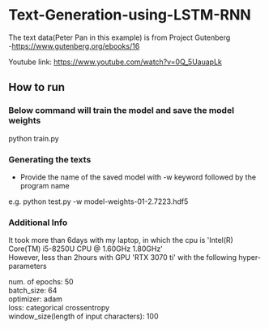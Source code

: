 # Text-Generation-using-LSTM-RNN
The text data(Peter Pan in this example) is from Project Gutenberg <br />
-https://www.gutenberg.org/ebooks/16

Youtube link: https://www.youtube.com/watch?v=0Q_5UauapLk <br />

<h2>How to run</h2>

<h3>Below command will train the model and save the model weights</h3>
python train.py

<h3>Generating the texts</h3>
<ul>
  <li>Provide the name of the saved model with -w keyword followed by the program name </li>
</ul>
e.g. python test.py -w model-weights-01-2.7223.hdf5

<h3>Additional Info</h3>
It took more than 6days with my laptop, in which the cpu is 'Intel(R) Core(TM) i5-8250U CPU @ 1.60GHz 1.80GHz' <br />
However, less than 2hours with GPU 'RTX 3070 ti' with the following hyper-parameters

num. of epochs: 50 <br />
batch_size: 64 <br />
optimizer: adam <br />
loss: categorical crossentropy <br />
window_size(length of input characters): 100 <br />

